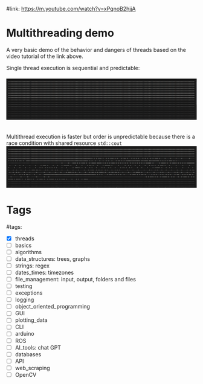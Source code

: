#link: https://m.youtube.com/watch?v=xPqnoB2hjjA

# Multithreading demo

A very basic demo of the behavior and dangers of threads based on the video tutorial of the link above.

Single thread execution is sequential and predictable:

###### ![](./single_thread.png)

Multithread execution is faster but order is unpredictable because there is a race condition with shared resource `std::cout`![](./multithread.png)

# Tags

#tags: 

- [x] threads
- [ ] basics
- [ ] algorithms
- [ ] data_structures: trees, graphs
- [ ] strings: regex
- [ ] dates_times: timezones
- [ ] file_management: input, output, folders and files
- [ ] testing
- [ ] exceptions
- [ ] logging
- [ ] object_oriented_programming
- [ ] GUI
- [ ] plotting_data
- [ ] CLI
- [ ] arduino
- [ ] ROS
- [ ] AI_tools: chat GPT
- [ ] databases
- [ ] API
- [ ] web_scraping
- [ ] OpenCV